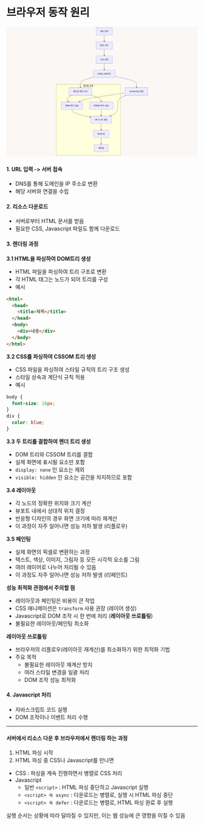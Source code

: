 # 브라우저 동작 원리

![브라우저 동작 원리](./img/browser_meraid.png)

#### 1. URL 입력 -> 서버 접속

- DNS를 통해 도메인을 IP 주소로 변환
- 해당 서버와 연결을 수립

#### 2. 리소스 다운로드

- 서버로부터 HTML 문서를 받음
- 필요한 CSS, Javascript 파일도 함께 다운로드

#### 3. 렌더링 과정

**3.1 HTML을 파싱하여 DOM트리 생성**

- HTML 파일을 파싱하여 트리 구조로 변환
- 각 HTML 태그는 노드가 되어 트리를 구성
- 예시

```html
<html>
  <head>
    <title>제목</title>
  </head>
  <body>
    <div>내용</div>
  </body>
</html>
```

**3.2 CSS를 파싱하여 CSSOM 트리 생성**

- CSS 파일을 파싱하여 스타일 규칙의 트리 구조 생성
- 스타일 상속과 계단식 규칙 적용
- 예시

```css
body {
  font-size: 16px;
}
div {
  color: blue;
}
```

**3.3 두 트리를 결합하여 렌더 트리 생성**

- DOM 트리와 CSSOM 트리를 결합
- 실제 화면에 표시될 요소만 포함
- `display: none` 인 요소는 제외
- `visible: hidden` 인 요소는 공간을 차지하므로 포함

**3.4 레이아웃**

- 각 노드의 정확한 위치와 크기 계산
- 뷰포트 내에서 상대적 위치 결정
- 반응형 디자인의 경우 화면 크기에 따라 재계산
- 이 과정이 자주 일어나면 성능 저하 발생 (리플로우)

**3.5 페인팅**

- 실제 화면의 픽셀로 변환하는 과정
- 텍스트, 색상, 이미지, 그림자 등 모든 시각적 요소를 그림
- 여러 레이어로 나누어 처리될 수 있음
- 이 과정도 자주 일어나면 성능 저하 발생 (리페인트)

**성능 최적화 관점에서 주의할 점**

- 레이아웃과 페인팅은 비용이 큰 작업
- CSS 애니메이션은 `transform` 사용 권장 (레이어 생성)
- Javascript로 DOM 조작 시 한 번에 처리 (**레이아웃 쓰로틀링**)
- 불필요한 레이아웃/페인팅 최소화

**레이아웃 쓰로틀링**

- 브라우저의 리플로우(레이아웃 재계산)를 최소화하기 위한 최적화 기법
- 주요 목적
  - 불필요한 레이아웃 재계산 방지
  - 여러 스타일 변경을 일괄 처리
  - DOM 조작 성능 최적화

#### 4. Javascript 처리

- 자바스크립트 코드 실행
- DOM 조작이나 이벤트 처리 수행

---

#### 서버에서 리소스 다운 후 브라우저에서 렌더링 하는 과정

1. HTML 파싱 시작
2. HTML 파싱 중 CSS나 Javascript를 만나면

- CSS : 파싱을 계속 진행하면서 병렬로 CSS 처리
- Javascript
  - 일반 `<script>` : HTML 파싱 중단하고 Javascript 실행
  - `<script> 속 async` : 다운로드는 병렬로, 실행 시 HTML 파싱 중단
  - `<script> 속 defer` : 다운로드는 병렬로, HTML 파싱 완료 후 실행

실행 순서는 상황에 따라 달라질 수 있지만, 이는 웹 성능에 큰 영향을 미칠 수 있음

